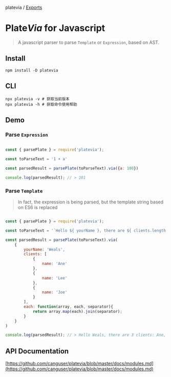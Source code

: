 platevia / [Exports](modules.md)

# Plate*Via* for Javascript

> A javascript parser to parse `Template` or `Expression`, based on AST.

## Install

```shall script
npm install -D platevia
```

## CLI

```shall script
npx platevia -v # 获取当前版本
npx platevia -h # 获取命令使用帮助
```

## Demo

### Parse `Expression`

```javascript

const { parsePlate } = require('platevia');

const toParseText = '1 + a'

const parsedResult = parsePlate(toParseText).via({a: 100})

console.log(parsedResult); // > 101

```

### Parse `Template`

> In fact, the expression is being parsed, but the template string based on ES6 is replaced

```javascript

const { parsePlate } = require('platevia');

const toParseText = '`Hello ${ yourName }, there are ${ clients.length } clients: ${ each(clients, client => client.name, \', \') }`'

const parsedResult = parsePlate(toParseText).via(
    {
        yourName: 'Weals',
        clients: [
            {
                name: 'Ane'
            },
            {
                name: 'Lee'
            },
            {
                name: 'Joe'
            }
        ],
        each: function(array, each, separator){
            return array.map(each).join(separator);
        }
    }
)

console.log(parsedResult); // > Hello Weals, there are 3 clients: Ane, Lee, Joe

```

## API Documentation

[https://github.com/canguser/platevia/blob/master/docs/modules.md](https://github.com/canguser/platevia/blob/master/docs/modules.md)
